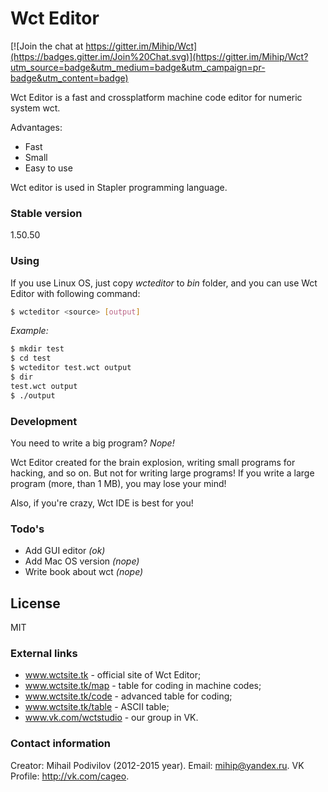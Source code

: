 # Wct Editor

[![Join the chat at https://gitter.im/Mihip/Wct](https://badges.gitter.im/Join%20Chat.svg)](https://gitter.im/Mihip/Wct?utm_source=badge&utm_medium=badge&utm_campaign=pr-badge&utm_content=badge)

Wct Editor is a fast and crossplatform machine code editor for numeric system wct.

Advantages:

  - Fast
  - Small
  - Easy to use

Wct editor is used in Stapler programming language.

### Stable version
1.50.50

### Using

If you use Linux OS, just copy *wcteditor* to *bin* folder, and you can use Wct Editor with following command:

```sh
$ wcteditor <source> [output]
```
*Example:*

```sh
$ mkdir test
$ cd test
$ wcteditor test.wct output
$ dir
test.wct output
$ ./output
```

### Development

You need to write a big program? *Nope!*

Wct Editor created for the brain explosion, writing small programs for hacking, and so on. But not for writing large programs! If you write a large program (more, than 1 MB), you may lose your mind!

Also, if you're crazy, Wct IDE is best for you!

### Todo's

 - Add GUI editor *(ok)*
 - Add Mac OS version *(nope)*
 - Write book about wct *(nope)*

License
----

MIT

### External links

 - www.wctsite.tk - official site of Wct Editor;
 - www.wctsite.tk/map - table for coding in machine codes;
 - www.wctsite.tk/code - advanced table for coding;
 - www.wctsite.tk/table - ASCII table;
 - www.vk.com/wctstudio - our group in VK.

### Contact information

Creator: Mihail Podivilov (2012-2015 year).
Email: mihip@yandex.ru.
VK Profile: http://vk.com/cageo.
